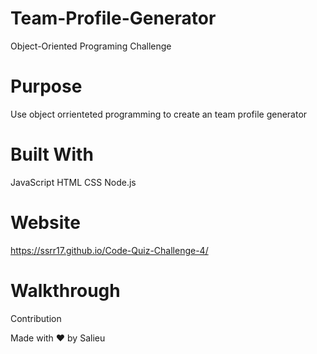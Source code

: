 # Team-Profile-Generator
Object-Oriented Programing Challenge 


# Purpose

Use object orrienteted programming to create an team profile generator 

 # Built With

JavaScript
HTML
CSS
Node.js

# Website

https://ssrr17.github.io/Code-Quiz-Challenge-4/

# Walkthrough



Contribution

Made with ❤️ by Salieu 
